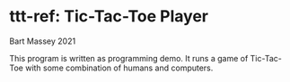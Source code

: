 # ttt-ref: Tic-Tac-Toe Player
Bart Massey 2021

This program is written as programming demo.  It runs a game
of Tic-Tac-Toe with some combination of humans and
computers.
